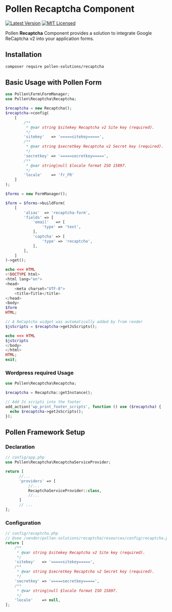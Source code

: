 # Pollen Recaptcha Component

[![Latest Version](https://img.shields.io/badge/release-1.0.0-blue?style=for-the-badge)](https://www.presstify.com/pollen-solutions/recaptcha/)
[![MIT Licensed](https://img.shields.io/badge/license-MIT-green?style=for-the-badge)](LICENSE.md)

Pollen **Recaptcha** Component provides a solution to integrate Google ReCaptcha v2 into your application forms.

## Installation

```bash
composer require pollen-solutions/recaptcha
```

## Basic Usage with Pollen Form

```php
use Pollen\Form\FormManager;
use Pollen\Recaptcha\Recaptcha;

$recaptcha = new Recaptcha();
$recaptcha->config(
    [
        /**
         * @var string $sitekey Recaptcha v2 Site key (required).
         */
        'sitekey'   => '=====sitekey=====',
        /**
         * @var string $secretkey Recaptcha v2 Secret key (required).
         */
        'secretkey' => '=====secretkey=====',
        /**
         * @var string|null $locale format ISO 15897.
         */
        'locale'    => 'fr_FR'
    ]
);

$forms = new FormManager();

$form = $forms->buildForm(
    [
        'alias'  => 'recaptcha-form',
        'fields' => [
            'email'   => [
                'type' => 'text',
            ],
            'captcha' => [
                'type' => 'recaptcha',
            ],
        ],
    ]
)->get();

echo <<< HTML
<!DOCTYPE html>
<html lang="en">
<head>
    <meta charset="UTF-8">
    <title>Title</title>
</head>
<body>
$form
HTML;

// A ReCaptcha widget was automatically added by from render
$jsScripts = $recaptcha->getJsScripts();

echo <<< HTML
$jsScripts
</body>
</html>
HTML;
exit;
```

### Wordpress required Usage

```php
use Pollen\Recaptcha\Recaptcha;

$recaptcha = Recaptcha::getInstance();

// Add Js scripts into the footer
add_action('wp_print_footer_scripts', function () use ($recaptcha) {
  echo $recaptcha->getJsScripts();
});
```

## Pollen Framework Setup

### Declaration

```php
// config/app.php
use Pollen\Recaptcha\RecaptchaServiceProvider;

return [
      //...
      'providers' => [
          //...
          RecaptchaServiceProvider::class,
          //...
      ]
      // ...
];
```

### Configuration

```php
// config/recaptcha.php
// @see /vendor/pollen-solutions/recaptcha/resources/config/recaptcha.php.stub
return [
    /**
     * @var string $sitekey Recaptcha v2 Site key (required).
     */
    'sitekey'   => '=====sitekey=====',
    /**
     * @var string $secretkey Recaptcha v2 Secret key (required).
     */
    'secretkey' => '=====secretkey=====',
    /**
     * @var string|null $locale format ISO 15897.
     */
    'locale'    => null,
];
```
